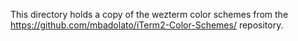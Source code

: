 This directory holds a copy of the wezterm color schemes from
the https://github.com/mbadolato/iTerm2-Color-Schemes/
repository.
